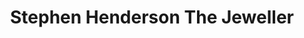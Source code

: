 ---
title: "Stephen Henderson The Jeweller"
url: /dundee/stephen-henderson-the-jeweller/
shop: jewelry
---